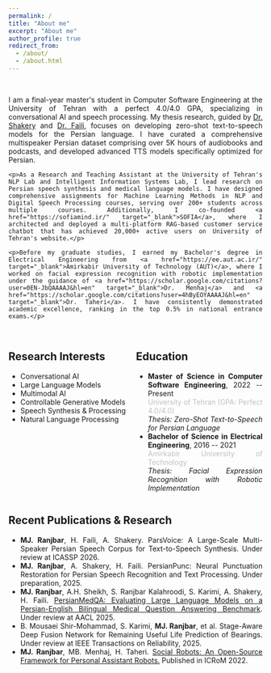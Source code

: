 ```yaml
---
permalink: /
title: "About me"
excerpt: "About me"
author_profile: true
redirect_from: 
  - /about/
  - /about.html
---
```

<br />
<div style="text-align: justify;">
    <p>I am a final-year master's student in Computer Software Engineering at the University of Tehran with a perfect 4.0/4.0 GPA, specializing in conversational AI and speech processing. My thesis research, guided by <a href="https://scholar.google.com/citations?user=E-QpN74AAAAJ&hl=en" target="_blank">Dr. Shakery</a> and <a href="https://scholar.google.se/citations?user=m5tCFEoAAAAJ&hl=en" target="_blank">Dr. Faili</a>, focuses on developing zero-shot text-to-speech models for the Persian language. I have curated a comprehensive multispeaker Persian dataset comprising over 5K hours of audiobooks and podcasts, and developed advanced TTS models specifically optimized for Persian.</p>
    
    <p>As a Research and Teaching Assistant at the University of Tehran's NLP Lab and Intelligent Information Systems Lab, I lead research on Persian speech synthesis and medical language models. I have designed comprehensive assignments for Machine Learning Methods in NLP and Digital Speech Processing courses, serving over 200+ students across multiple courses. Additionally, I co-founded <a href="https://sofiamind.ir/" target="_blank">SOFIA</a>, where I architected and deployed a multi-platform RAG-based customer service chatbot that has achieved 20,000+ active users on University of Tehran's website.</p>
    
    <p>Before my graduate studies, I earned my Bachelor's degree in Electrical Engineering from <a href="https://ee.aut.ac.ir/" target="_blank">Amirkabir University of Technology (AUT)</a>, where I worked on facial expression recognition with robotic implementation under the guidance of <a href="https://scholar.google.com/citations?user=0EN-JbQAAAAJ&hl=en" target="_blank">Dr. Menhaj</a> and <a href="https://scholar.google.com/citations?user=4hByEOYAAAAJ&hl=en" target="_blank">Dr. Taheri</a>. I have consistently demonstrated academic excellence, ranking in the top 0.5% in national entrance exams.</p>
<br />
    <div style="display: flex; justify-content: space-between;">
        <div style="flex: 1; margin-right: 1px;">
            <h2>Research Interests</h2>
            <ul>
              <li>Conversational AI</li>
              <li>Large Language Models</li>
              <li>Multimodal AI</li>
              <li>Controllable Generative Models</li>
              <li>Speech Synthesis & Processing</li>
              <li>Natural Language Processing</li>
            </ul>
        </div>
        <div style="flex: 1; margin-left: 1px;">
            <h2>Education</h2>
            <ul>
                <li>
                    <strong>Master of Science in Computer Software Engineering</strong>, 2022 -- Present<br />
                    <span style="color: silver;">University of Tehran (GPA: Perfect 4.0/4.0)</span><br />
                    <em>Thesis: Zero-Shot Text-to-Speech for Persian Language</em>
                </li>
                <li>
                    <strong>Bachelor of Science in Electrical Engineering</strong>, 2016 -- 2021<br />
                    <span style="color: silver;">Amirkabir University of Technology</span><br />
                    <em>Thesis: Facial Expression Recognition with Robotic Implementation</em>
                </li>
            </ul>
        </div>
    </div>
    <h2>Recent Publications & Research</h2>
    <ul>
        <li><strong>MJ. Ranjbar</strong>, H. Faili, A. Shakery. ParsVoice: A Large-Scale Multi-Speaker Persian Speech Corpus for Text-to-Speech Synthesis. Under review at ICASSP 2026.</li>
        <li><strong>MJ. Ranjbar</strong>, A. Shakery, H. Faili. PersianPunc: Neural Punctuation Restoration for Persian Speech Recognition and Text Processing. Under preparation, 2025.</li>
        <li><strong>MJ. Ranjbar</strong>, A.H. Sheikh, S. Ranjbar Kalahroodi, S. Karimi, A. Shakery, H. Faili. <a href="https://arxiv.org/abs/2506.00250"  target="_blank"> PersianMedQA: Evaluating Large Language Models on a Persian-English Bilingual Medical Question Answering Benchmark</a>. Under review at AACL 2025.</li>
        <li>B. Mousaei Shir-Mohammad, S. Karimi, <strong>MJ. Ranjbar</strong>, et al. Stage-Aware Deep Fusion Network for Remaining Useful Life Prediction of Bearings. Under review at IEEE Transactions on Reliability, 2025.</li>
        <li><strong>MJ. Ranjbar</strong>, MB. Menhaj, H. Taheri. <a href="https://ieeexplore.ieee.org/document/10025253" target="_blank">Social Robots: An Open-Source Framework for Personal Assistant Robots.</a> Published in ICRoM 2022.</li>
    </ul>
</div>
<br />
